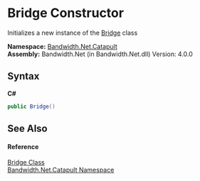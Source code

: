 ﻿# Bridge Constructor 
 

Initializes a new instance of the <a href ="T_Bandwidth_Net_Catapult_Bridge.md">Bridge</a> class

**Namespace:**&nbsp;<a href ="N_Bandwidth_Net_Catapult.md">Bandwidth.Net.Catapult</a><br />**Assembly:**&nbsp;Bandwidth.Net (in Bandwidth.Net.dll) Version: 4.0.0

## Syntax

**C#**<br />
``` C#
public Bridge()
```


## See Also


#### Reference
<a href ="T_Bandwidth_Net_Catapult_Bridge.md">Bridge Class</a><br /><a href ="N_Bandwidth_Net_Catapult.md">Bandwidth.Net.Catapult Namespace</a><br />